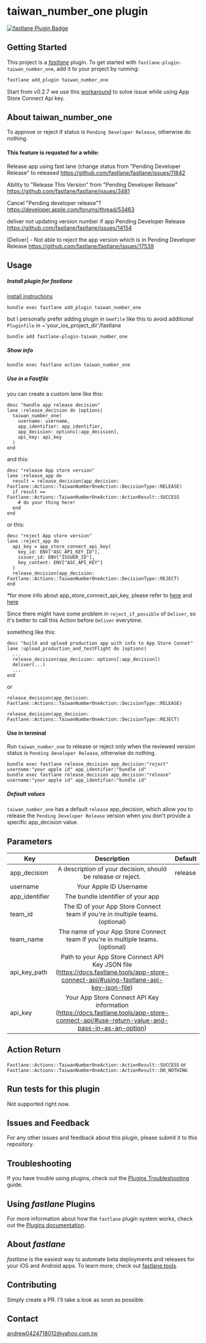 # taiwan_number_one plugin

[![fastlane Plugin Badge](https://rawcdn.githack.com/fastlane/fastlane/master/fastlane/assets/plugin-badge.svg)](https://rubygems.org/gems/fastlane-plugin-taiwan_number_one)

## Getting Started

This project is a [_fastlane_](https://github.com/fastlane/fastlane) plugin. To get started with `fastlane-plugin-taiwan_number_one`, add it to your project by running:

```bash
fastlane add_plugin taiwan_number_one
```

Start from v0.2.7 we use this [workaround](https://github.com/fastlane/fastlane/issues/17283#issuecomment-711865915) to solve issue while using App Store Connect Api key.
## About taiwan_number_one

To approve or reject if status is `Pending Developer Release`, otherwise do nothing.

#### This feature is requsted for a while:

Release app using fast lane (change status from "Pending Developer Release" to released
https://github.com/fastlane/fastlane/issues/11842

Ability to "Release This Version" from "Pending Developer Release"
https://github.com/fastlane/fastlane/issues/3481

Cancel "Pending developer release"?
https://developer.apple.com/forums/thread/53463

deliver not updating version number if app Pending Developer Release
https://github.com/fastlane/fastlane/issues/14154

[Deliver] - Not able to reject the app version which is in Pending Developer Release
https://github.com/fastlane/fastlane/issues/17539

## Usage

##### Install plugin for fastlane
[install instructions](https://docs.fastlane.tools/plugins/using-plugins/)
```
bundle exec fastlane add_plugin taiwan_number_one
```
but I personally prefer adding plugin in `Gemfile` like this to avoid additional `Pluginfile` in ~'your_ios_project_dir'/fastlane

```
bundle add fastlane-plugin-taiwan_number_one
```

##### Show info

```
bundle exec fastlane action taiwan_number_one
```

##### Use in a Fastfile

you can create a custom lane like this:
```
desc "handle app release decision"
lane :release_decision do |options|
  taiwan_number_one(
    username: username,
    app_identifier: app_identifier,
    app_decision: options[:app_decision],
    api_key: api_key
  )
end
```

and this:
```
desc "release App store version"
lane :release_app do
  result = release_decision(app_decision: Fastlane::Actions::TaiwanNumberOneAction::DecisionType::RELEASE)
  if result == Fastlane::Actions::TaiwanNumberOneAction::ActionResult::SUCCESS
    # do your thing here!
  end
end
```

or this:
```
desc "reject App store version"
lane :reject_app do
  api_key = app_store_connect_api_key(
    key_id: ENV["ASC_API_KEY_ID"],
    issuer_id: ENV["ISSUER_ID"],
    key_content: ENV["ASC_API_KEY"]
  )
  release_decision(app_decision: Fastlane::Actions::TaiwanNumberOneAction::DecisionType::REJECT)
end
```

*for more info about app_store_connect_api_key, please refer to [here](http://docs.fastlane.tools/actions/app_store_connect_api_key/#app_store_connect_api_key) and [here](http://docs.fastlane.tools/app-store-connect-api/#using-an-app-store-connect-api-key)

Since there might have some problem in `reject_if_possible` of `Deliver`, so it's better to call this Action before `Deliver` everytime.

something like this:
```
desc "build and upload production app with info to App Store Connet"
lane :upload_production_and_testFlight do |options|
  ...
  release_decision(app_decision: options[:app_decision])
  deliver(...)
  ...
end
```

or 

```
release_decision(app_decision: Fastlane::Actions::TaiwanNumberOneAction::DecisionType::RELEASE)

release_decision(app_decision: Fastlane::Actions::TaiwanNumberOneAction::DecisionType::REJECT)
```

#### Use in terminal

Run `taiwan_number_one` to release or reject only when the reviewed version status is `Pending Developer Release`, otherwise do nothing.

```
bundle exec fastlane release_decision app_decision:"reject" username:"your apple id" app_identifier:"bundle id"
bundle exec fastlane release_decision app_decision:"release" username:"your apple id" app_identifier:"bundle id"
```

##### Default values
`taiwan_number_one` has a default `release` app_decision, which allow you to release the `Pending Developer Release` version when you don’t provide a specific app_decision value.

## Parameters
Key           | Description            |   Default |
--------------|:----------------------:|------------------------
app_decision  |A description of your decision, should be release or reject. |release|
username      |Your Apple ID Username                                       |
app_identifier|The bundle identifier of your app                            |
team_id       |The ID of your App Store Connect team if you're in multiple teams. (optional)|
team_name     |The name of your App Store Connect team if you're in multiple teams. (optional)|
api_key_path	|Path to your App Store Connect API Key JSON file (https://docs.fastlane.tools/app-store-connect-api/#using-fastlane-api-key-json-file)	|
api_key	      |Your App Store Connect API Key information (https://docs.fastlane.tools/app-store-connect-api/#use-return-value-and-pass-in-as-an-option) |

## Action Return
`Fastlane::Actions::TaiwanNumberOneAction::ActionResult::SUCCESS`
or 
`Fastlane::Actions::TaiwanNumberOneAction::ActionResult::DO_NOTHING`

## Run tests for this plugin

Not supported right now.

## Issues and Feedback

For any other issues and feedback about this plugin, please submit it to this repository.

## Troubleshooting

If you have trouble using plugins, check out the [Plugins Troubleshooting](https://docs.fastlane.tools/plugins/plugins-troubleshooting/) guide.

## Using _fastlane_ Plugins

For more information about how the `fastlane` plugin system works, check out the [Plugins documentation](https://docs.fastlane.tools/plugins/create-plugin/).

## About _fastlane_

_fastlane_ is the easiest way to automate beta deployments and releases for your iOS and Android apps. To learn more, check out [fastlane.tools](https://fastlane.tools).

## Contributing

Simply create a PR. I'll take a look as soon as possible.

## Contact

andrew0424718012@yahoo.com.tw